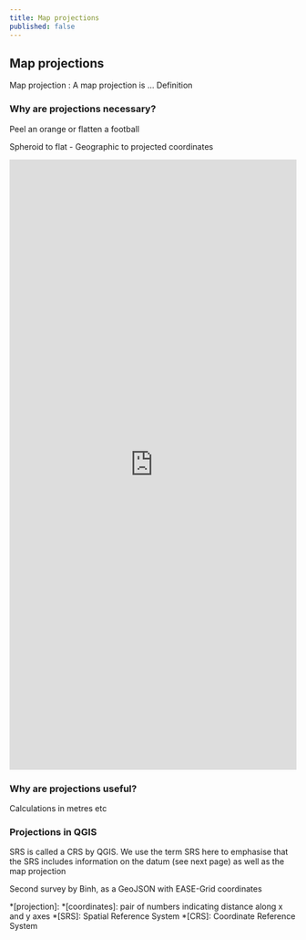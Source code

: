 ```yaml
---
title: Map projections
published: false
---
```


## Map projections

Map projection
: A map projection is ... Definition

### Why are projections necessary?


Peel an orange or flatten a football

Spheroid to flat - Geographic to projected coordinates

<iframe width="100%" height="1070" frameborder="0"
  src="https://observablehq.com/embed/@lucytallents/map-projections?cells=toEmbed"></iframe>

### Why are projections useful?
Calculations in metres etc




### Projections in QGIS

SRS is called a CRS by QGIS.  We use the term SRS here to emphasise that the SRS includes information on the datum (see next page) as well as the map projection


Second survey by Binh, as a GeoJSON with EASE-Grid coordinates


*[projection]: 
*[coordinates]: pair of numbers indicating distance along x and y axes
*[SRS]: Spatial Reference System
*[CRS]: Coordinate Reference System
